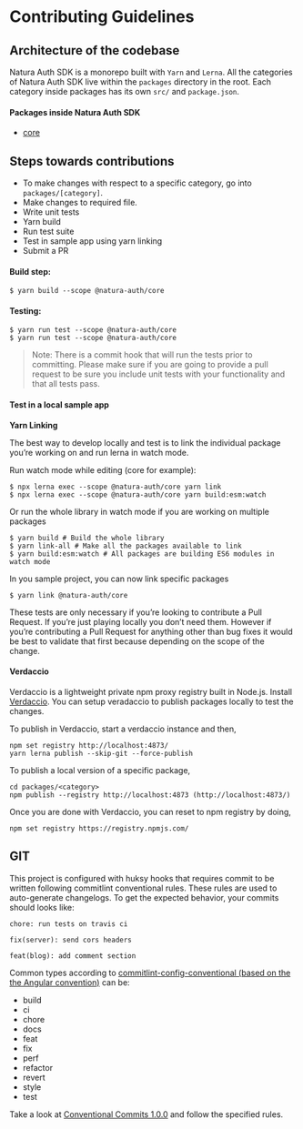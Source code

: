# Contributing Guidelines

## Architecture of the codebase

Natura Auth SDK is a monorepo built with `Yarn` and `Lerna`. All the categories of Natura Auth SDK live within the `packages` directory in the root. Each category inside packages has its own `src/` and `package.json`.

#### Packages inside Natura Auth SDK

- [core](./packages/core)

## Steps towards contributions

- To make changes with respect to a specific category, go into `packages/[category]`.
- Make changes to required file.
- Write unit tests
- Yarn build
- Run test suite
- Test in sample app using yarn linking
- Submit a PR

#### Build step:

```
$ yarn build --scope @natura-auth/core
```

#### Testing:

```
$ yarn run test --scope @natura-auth/core
$ yarn run test --scope @natura-auth/core
```

> Note: There is a commit hook that will run the tests prior to committing. Please make sure if you are going to provide a pull request to be sure you include unit tests with your functionality and that all tests pass.

#### Test in a local sample app

**Yarn Linking**

The best way to develop locally and test is to link the individual package you’re working on and run lerna in watch mode.

Run watch mode while editing (core for example):

```
$ npx lerna exec --scope @natura-auth/core yarn link
$ npx lerna exec --scope @natura-auth/core yarn build:esm:watch
```

Or run the whole library in watch mode if you are working on multiple packages

```
$ yarn build # Build the whole library
$ yarn link-all # Make all the packages available to link
$ yarn build:esm:watch # All packages are building ES6 modules in watch mode
```

In you sample project, you can now link specific packages

```
$ yarn link @natura-auth/core
```

These tests are only necessary if you’re looking to contribute a Pull Request. If you’re just playing locally you don’t need them. However if you’re contributing a Pull Request for anything other than bug fixes it would be best to validate that first because depending on the scope of the change.

#### Verdaccio

Verdaccio is a lightweight private npm proxy registry built in Node.js. Install [Verdaccio](https://verdaccio.org/docs/en/installation). You can setup veradaccio to publish packages locally to test the changes.

To publish in Verdaccio, start a verdaccio instance and then,

```
npm set registry http://localhost:4873/
yarn lerna publish --skip-git --force-publish
```

To publish a local version of a specific package,

```
cd packages/<category>
npm publish --registry http://localhost:4873 (http://localhost:4873/)
```

Once you are done with Verdaccio, you can reset to npm registry by doing,

```
npm set registry https://registry.npmjs.com/
```

## GIT

This project is configured with huksy hooks that requires commit to be written following commitlint conventional rules. These rules are used to auto-generate changelogs. To get the expected behavior, your commits should looks like:

```
chore: run tests on travis ci
```

```
fix(server): send cors headers
```

```
feat(blog): add comment section
```

Common types according to [commitlint-config-conventional (based on the the Angular convention)](https://github.com/conventional-changelog/commitlint/tree/master/%40commitlint/config-conventional#type-enum) can be:

- build
- ci
- chore
- docs
- feat
- fix
- perf
- refactor
- revert
- style
- test

Take a look at [Conventional Commits 1.0.0](https://www.conventionalcommits.org/en/v1.0.0/) and follow the specified rules.
